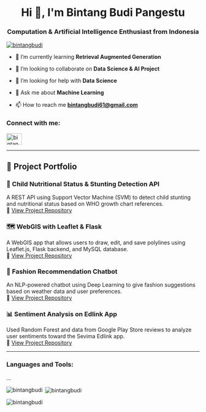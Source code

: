 <h1 align="center">Hi 👋, I'm Bintang Budi Pangestu</h1>
<h3 align="center">Computation & Artificial Intelligence Enthusiast from Indonesia</h3>

<p align="left"> <a href="https://github.com/ryo-ma/github-profile-trophy"><img src="https://github-profile-trophy.vercel.app/?username=bintangbudi" alt="bintangbudi" /></a> </p>

- 🌱 I’m currently learning **Retrieval Augmented Generation**

- 👯 I’m looking to collaborate on **Data Science & AI Project**

- 🤝 I’m looking for help with **Data Science**

- 💬 Ask me about **Machine Learning**

- 📫 How to reach me **bintangbudi61@gmail.com**

<h3 align="left">Connect with me:</h3>
<p align="left">
<a href="https://linkedin.com/in/bintangbudipangestu" target="blank"><img align="center" src="https://raw.githubusercontent.com/rahuldkjain/github-profile-readme-generator/master/src/images/icons/Social/linked-in-alt.svg" alt="bintang budi pangestu" height="30" width="40" /></a>
</p>

---

## 🚀 Project Portfolio

### 🧠 Child Nutritional Status & Stunting Detection API
A REST API using Support Vector Machine (SVM) to detect child stunting and nutritional status based on WHO growth chart references.  
🔗 [View Project Repository](https://github.com/BintangBudi/Deteksi-Stunting)

### 🗺️ WebGIS with Leaflet & Flask
A WebGIS app that allows users to draw, edit, and save polylines using Leaflet.js, Flask backend, and MySQL database.  
🔗 [View Project Repository](https://github.com/BintangBudi/webgis_multi_geometry)

### 🤖 Fashion Recommendation Chatbot
An NLP-powered chatbot using Deep Learning to give fashion suggestions based on weather data and user preferences.  
🔗 [View Project Repository](https://github.com/BintangBudi/Fasrecon_App)

### 📊 Sentiment Analysis on Edlink App
Used Random Forest and data from Google Play Store reviews to analyze user sentiments toward the Sevima Edlink app.  
🔗 [View Project Repository](https://github.com/bintangbudi/edlink-sentiment-analysis)

---

<h3 align="left">Languages and Tools:</h3>
<p align="left">
<!-- your icons section remains unchanged -->
... <!-- icons as in your original content -->
</p>

<p><img align="left" src="https://github-readme-stats.vercel.app/api/top-langs?username=bintangbudi&show_icons=true&locale=en&layout=compact" alt="bintangbudi" /></p>

<p>&nbsp;<img align="center" src="https://github-readme-stats.vercel.app/api?username=bintangbudi&show_icons=true&locale=en" alt="bintangbudi" /></p>

<p><img align="center" src="https://github-readme-streak-stats.herokuapp.com/?user=bintangbudi&" alt="bintangbudi" /></p>
